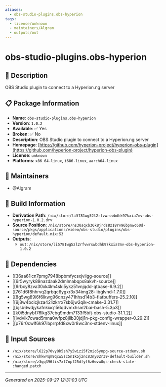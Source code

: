 ```yaml
---
aliases:
  - obs-studio-plugins.obs-hyperion
tags:
  - license/unknown
  - maintainers/Algram
  - outputs/out
---
```


# obs-studio-plugins.obs-hyperion

## 📝 Description

OBS Studio plugin to connect to a Hyperion.ng server

## 📋 Package Information

- **Name**: `obs-studio-plugins.obs-hyperion`
- **Version**: `1.0.2`
- **Available**: ✅ Yes
- **Broken**: ✅ No
- **Description**: OBS Studio plugin to connect to a Hyperion.ng server
- **Homepage**: [https://github.com/hyperion-project/hyperion-obs-plugin](https://github.com/hyperion-project/hyperion-obs-plugin)
- **License**: `unknown`
- **Platforms**: `x86_64-linux`, `i686-linux`, `aarch64-linux`
## 👥 Maintainers

- @Algram


## 🔧 Build Information

- **Derivation Path**: `/nix/store/li5781wg52l2rfvwrswbdhk97kxia7mv-obs-hyperion-1.0.2.drv`
- **Source Position**: `/nix/store/ns30sqxb36k8jrds8z18rv96bpnwc60d-source/pkgs/applications/video/obs-studio/plugins/obs-hyperion/default.nix:53`
- **Outputs**:
  - `out`:  `/nix/store/li5781wg52l2rfvwrswbdhk97kxia7mv-obs-hyperion-1.0.2`

## 🔗 Dependencies

- [[36aa61lcn7pmg7948bpbmfycsxjviigg-source]]
- [[6r5wyryk89nazdaak2dmlmabqps8akvh-source]]
- [[6rbcy8zva30xk4lm4skl5ykz51vnjqdd-qtbase-6.9.2]]
- [[761d6f8hhrvq2qrbqc6ygxr3x34img28-libglvnd-1.7.0]]
- [[8g5wg89i6f6lkwg96qnzy471hhsd14b3-flatbuffers-25.2.10]]
- [[9j8w4bcicjkza42lizkrrx7sb6jw2qik-cmake-3.31.7]]
- [[bjsb6wdjykafnkixq156qdvmxhsm2bai-bash-5.3p3]]
- [[k0i5dnybf76lkg37cbg9mdm7133f5bfj-obs-studio-31.1.2]]
- [[lvdvlk7cwad5mna0wfpz8jllb30jdj1n-pkg-config-wrapper-0.29.2]]
- [[p76r0cwlf6k97ibprrpfd8xw0r8wc3nx-stdenv-linux]]

## 📁 Input Sources

- `/nix/store/l622p70vy8k5sh7y5wizi5f2mic6ynpg-source-stdenv.sh`
- `/nix/store/shkw4qm9qcw5sc5n1k5jznc83ny02r39-default-builder.sh`
- `/nix/store/z3qq396lis7xl7npf25dfyf6z6wvw0qs-check-state-changed.patch`

---
*Generated on 2025-09-27 12:31:03 UTC*
